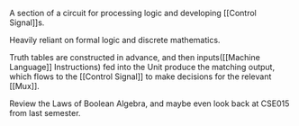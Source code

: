
A section of a circuit for processing logic and developing [[Control Signal]]s.

Heavily reliant on formal logic and discrete mathematics.

Truth tables are constructed in advance, and then inputs([[Machine Language]] Instructions) fed into the Unit produce the matching output, which flows to the [[Control Signal]] to make decisions for the relevant [[Mux]].

Review the Laws of Boolean Algebra, and maybe even look back at CSE015 from last semester.